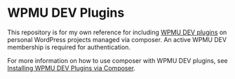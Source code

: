 # WPMU DEV Plugins

This repository is for my own reference for including [WPMU DEV plugins](https://premium.wpmudev.org/projects/category/plugins/) on personal WordPress projects managed via composer. An active WPMU DEV membership is required for authentication.

For more information on how to use composer with WPMU DEV plugins, see [Installing WPMU DEV Plugins via Composer](https://premium.wpmudev.org/docs/getting-started/installing-wpmu-dev-plugins-via-composer/).
